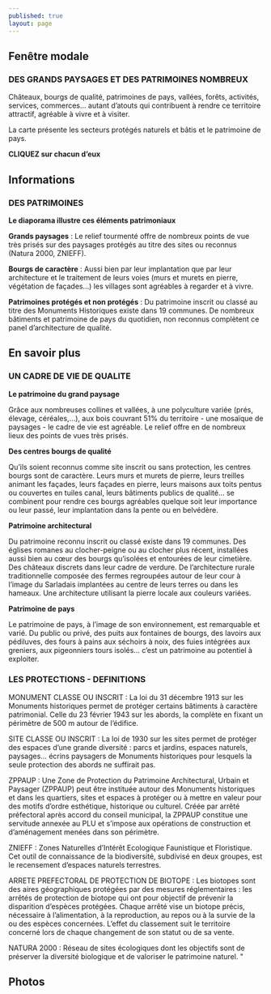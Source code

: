 ```yaml
---
published: true
layout: page
---
```


## Fenêtre modale

### DES GRANDS PAYSAGES ET DES PATRIMOINES NOMBREUX

Châteaux, bourgs de qualité, patrimoines de pays, vallées, forêts, activités, services, commerces… autant d’atouts qui contribuent à rendre ce territoire attractif, agréable à vivre et à visiter.

La carte présente les secteurs protégés naturels et bâtis et le patrimoine de pays.

**CLIQUEZ sur chacun d’eux**

## Informations

### DES PATRIMOINES

**Le diaporama illustre ces éléments patrimoniaux**

**Grands paysages** : Le relief tourmenté offre de nombreux points de vue très prisés sur des paysages protégés au titre des sites ou reconnus (Natura 2000, ZNIEFF).

**Bourgs de caractère** : Aussi bien par leur implantation que par leur architecture et le traitement de leurs voies (murs et murets en pierre, végétation de façades…) les villages sont agréables à regarder et à vivre.

**Patrimoines protégés et non protégés** : Du patrimoine inscrit ou classé au titre des Monuments Historiques existe dans 19 communes. De nombreux bâtiments et patrimoine de pays du quotidien, non reconnus complètent ce panel d’architecture de qualité.


## En savoir plus

### UN CADRE DE VIE DE QUALITE

**Le patrimoine du grand paysage**

Grâce aux nombreuses collines et vallées, à une polyculture variée (prés, élevage, céréales,…), aux bois couvrant 51% du territoire - une mosaïque de paysages - le cadre de vie est agréable. Le relief offre en de nombreux lieux des points de vues très prisés.

**Des centres bourgs de qualité**

Qu’ils soient reconnus comme site inscrit ou sans protection, les centres bourgs sont de caractère. Leurs murs et murets de pierre, leurs treilles animant les façades, leurs façades en pierre, leurs maisons aux toits pentus ou couvertes en tuiles canal, leurs bâtiments publics de qualité… se combinent pour rendre ces bourgs agréables quelque soit leur importance ou leur passé, leur implantation dans la pente ou en belvédère.

**Patrimoine architectural**

Du patrimoine reconnu inscrit ou classé existe dans 19 communes. Des églises romanes au clocher-peigne ou au clocher plus récent, installées aussi bien au cœur des bourgs qu’isolées et entourées de leur cimetière. Des châteaux discrets dans leur cadre de verdure. De l’architecture rurale traditionnelle composée des fermes regroupées autour de leur cour à l’image du Sarladais implantées au centre de leurs terres ou dans les hameaux. Une architecture utilisant la pierre locale aux couleurs variées.

**Patrimoine de pays**

Le patrimoine de pays, à l’image de son environnement, est remarquable et varié. Du public ou privé, des puits aux fontaines de bourgs, des lavoirs aux pédiluves, des fours à pains aux séchoirs à noix, des fuies intégrées aux greniers, aux pigeonniers tours isolés… c’est un patrimoine au potentiel à exploiter.

### LES PROTECTIONS - DEFINITIONS

MONUMENT CLASSE OU INSCRIT :
La loi du 31 décembre 1913 sur les Monuments historiques permet de protéger certains bâtiments à caractère patrimonial. Celle du 23 février 1943 sur les abords, la complète en fixant un périmètre de 500 m autour de l’édifice.

SITE CLASSE OU INSCRIT :
La loi de 1930 sur les sites permet de protéger des espaces d’une grande diversité : parcs et jardins, espaces naturels, paysages… écrins paysagers de Monuments historiques pour lesquels la seule protection des abords ne suffirait pas.

ZPPAUP : 
Une Zone de Protection du Patrimoine Architectural, Urbain et Paysager (ZPPAUP) peut être instituée autour des Monuments historiques et dans les quartiers, sites et espaces à protéger ou à mettre en valeur pour des motifs d’ordre esthétique, historique ou culturel.
Créée par arrêté préfectoral après accord du conseil municipal, la ZPPAUP constitue une servitude annexée au PLU et s’impose aux opérations de construction et d’aménagement menées dans son périmètre.

ZNIEFF : 
Zones Naturelles d’Intérêt Ecologique Faunistique et Floristique. Cet outil de connaissance de la biodiversité, subdivisé en deux groupes, est le recensement d’espaces naturels terrestres.

ARRETE PREFECTORAL DE PROTECTION DE BIOTOPE : 
Les biotopes sont des aires géographiques protégées par des mesures réglementaires : les arrêtés de protection de biotope qui ont pour objectif de prévenir la disparition d’espèces protégées. Chaque arrêté vise un biotope précis, nécessaire à l’alimentation, à la reproduction, au repos ou à la survie de la ou des espèces concernées. L’effet du classement suit le territoire concerné lors de chaque changement de son statut ou de sa vente. 

NATURA 2000 : 
Réseau de sites écologiques dont les objectifs sont de préserver la diversité biologique et de valoriser le patrimoine naturel.
"

## Photos
